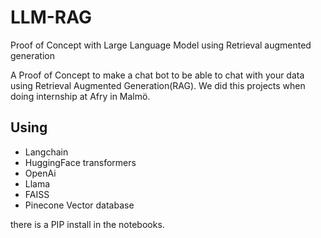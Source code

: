 # LLM-RAG
Proof of Concept with Large Language Model using Retrieval augmented generation

A Proof of Concept to make a chat bot to be able to chat with your data using Retrieval Augmented Generation(RAG).
We did this projects when doing internship at Afry in Malmö.

## Using
- Langchain
- HuggingFace transformers
- OpenAi
- Llama
- FAISS
- Pinecone Vector database
  

there is a PIP install in the notebooks.
